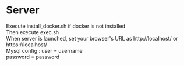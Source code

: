 # Server 
Execute install_docker.sh if docker is not installed \
Then execute exec.sh \
When server is launched, set your browser's URL as http://localhost/ or https://localhost/ \
Mysql config :  user = username \
                password = password

